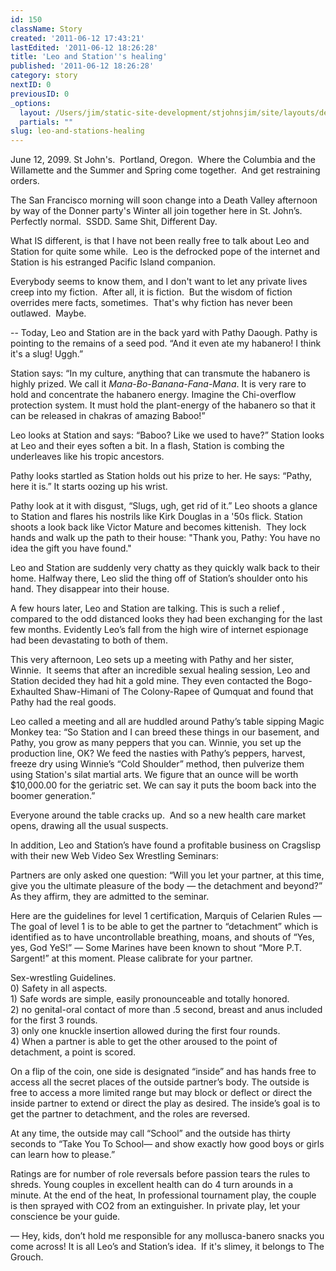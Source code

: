 ```yaml
---
id: 150
className: Story
created: '2011-06-12 17:43:21'
lastEdited: '2011-06-12 18:26:28'
title: 'Leo and Station''s healing'
published: '2011-06-12 18:26:28'
category: story
nextID: 0
previousID: 0
_options:
  layout: /Users/jim/static-site-development/stjohnsjim/site/layouts/default.static.ttml
  partials: ""
slug: leo-and-stations-healing
---
```

<p>June 12, 2099. St John's. &nbsp;Portland, Oregon. &nbsp;Where the Columbia and the Willamette and the Summer and Spring come together. &nbsp;And get restraining orders.</p>
<p>The San Francisco morning will soon change into a Death Valley afternoon by way of the Donner party's Winter all join together here in St. John&rsquo;s. Perfectly normal. &nbsp;SSDD. Same Shit, Different Day.</p>
<p>What IS different, is that I have not been really free to talk about Leo and Station for quite some while. &nbsp;Leo is the defrocked pope of the internet and Station is his estranged Pacific Island companion.</p>
<p>Everybody seems to know them, and I don't want to let any private lives creep into my fiction. &nbsp;After all, it is fiction. &nbsp;But the wisdom of fiction overrides mere facts, sometimes. &nbsp;That's why fiction has never been outlawed. &nbsp;Maybe.</p>
<p>-- Today, Leo and Station are in the back yard with Pathy Daough.  Pathy is pointing to the remains of a seed pod.  &ldquo;And it even ate my habanero!  I think it's a slug!  Uggh.&rdquo;</p>
<p>Station says: &ldquo;In my culture, anything that can transmute the habanero is highly prized. We call it <i>Mana-Bo-Banana-Fana-Mana</i>.  It is very rare to hold and concentrate the habanero energy. Imagine the Chi-overflow protection system.  It must hold the plant-energy of the habanero so that it can be released in chakras of amazing Baboo!&rdquo;</p>
<p>Leo looks at Station and says: &ldquo;Baboo?  Like we used to have?&rdquo;  Station looks at Leo and their eyes soften a bit.  In a flash, Station is combing the underleaves like his tropic ancestors.</p>
<p>Pathy looks startled as Station holds out his prize to her.  He says: &ldquo;Pathy, here it is.&rdquo;  It starts oozing up his wrist.</p>
<p>Pathy look at it with disgust, &ldquo;Slugs, ugh, get rid of it.&rdquo; Leo shoots a glance to Station and flares his nostrils like Kirk Douglas in a '50s flick. Station shoots a look back like Victor Mature and becomes kittenish. &nbsp;They lock hands and walk up the path to their house: &quot;Thank you, Pathy: You have no idea the gift you have found.&quot;</p>
<p>Leo and Station are suddenly very chatty as they quickly walk back to their home. Halfway there, Leo slid the thing off of Station&rsquo;s shoulder onto his hand. They disappear into their house.</p>
<p>A few hours later, Leo and Station are talking.  This is such a relief , compared to the odd distanced looks they had been exchanging for the last few months.  Evidently Leo&rsquo;s fall from the high wire of internet espionage had been devastating to both of them.</p>
<p>This very afternoon, Leo sets up a meeting with Pathy and her sister, Winnie. &nbsp;It seems that after an incredible sexual healing session, Leo and Station decided they had hit a gold mine.  They even contacted the Bogo-Exhaulted Shaw-Himani of The Colony-Rapee of Qumquat and found that Pathy had the real goods.</p>
<p>Leo called a meeting and all are huddled around Pathy&rsquo;s table sipping Magic Monkey tea: &ldquo;So Station and I can breed these things in our basement, and Pathy, you grow as many peppers that you can.  Winnie, you set up the production line, OK?  We feed the nasties with Pathy&rsquo;s peppers, harvest, freeze dry using Winnie&rsquo;s &ldquo;Cold Shoulder&rdquo; method, then pulverize them using Station's silat martial arts.  We figure that an ounce will be worth $10,000.00 for the geriatric set.  We can say it puts the boom back into the boomer generation.&rdquo;</p>
<p>Everyone around the table cracks up. &nbsp;And so a new health care market opens, drawing all the usual suspects.</p>
<p>In addition, Leo and Station&rsquo;s have found a profitable business on Cragslisp with their new Web Video Sex Wrestling Seminars:</p>
<p>Partners are only asked one question: &ldquo;Will you let your partner, at this time, give you the ultimate pleasure of the body &mdash; the detachment and beyond?&rdquo;  As they affirm, they are admitted to the seminar.</p>
<p>Here are the guidelines for level 1 certification, Marquis of Celarien Rules &mdash; <br />
The goal of level 1 is to be able to get the partner to &ldquo;detachment&rdquo; which is identified as to have uncontrollable breathing, moans, and shouts of &ldquo;Yes, yes, God YeS!&rdquo; &mdash; Some Marines have been known to shout &ldquo;More P.T. Sargent!&rdquo; at this moment.  Please calibrate for your partner.</p>
<p>Sex-wrestling Guidelines.<br />
0) Safety in all aspects.<br />
1) Safe words are simple, easily pronounceable and totally honored. <br />
2) no genital-oral contact of more than .5 second, breast and anus included for the first 3 rounds.<br />
3) only one knuckle insertion allowed during the first four rounds.<br />
4) When a partner is able to get the other aroused to the point of detachment, a point is scored.</p>
<p>On a flip of the coin, one side is designated &ldquo;inside&rdquo; and has hands free to access all the secret places of the outside partner&rsquo;s body.  The outside is free to access a more limited range but may block or deflect or direct the inside partner to extend or direct the play as desired. The inside&rsquo;s goal is to get the partner to detachment, and the roles are reversed.</p>
<p>At any time, the outside may call &ldquo;School&rdquo; and the outside has thirty seconds to &ldquo;Take You To School&mdash; and show exactly how good boys or girls can learn how to please.&rdquo;</p>
<p>Ratings are for number of role reversals before passion tears the rules to shreds.  Young couples in excellent health can do 4 turn arounds in a minute.  At the end of the heat, In professional tournament play, the couple is then sprayed with CO2 from an extinguisher.  In private play, let your conscience be your guide.</p>
<p>&mdash; Hey, kids,  don&rsquo;t hold me responsible for any  mollusca-banero snacks you come across!  It is all Leo&rsquo;s and Station&rsquo;s idea. &nbsp;If it's slimey, it belongs to The Grouch.</p>